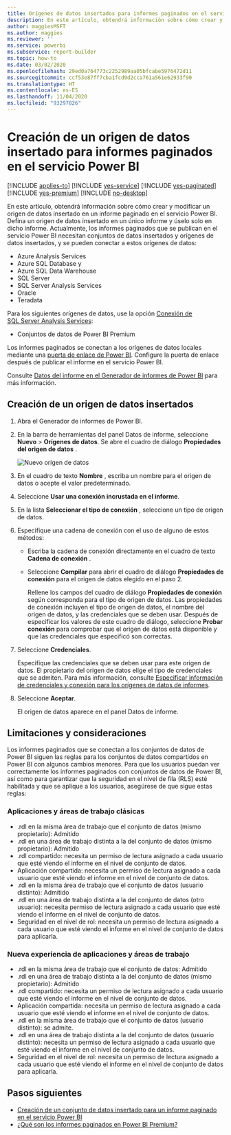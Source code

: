 ```yaml
---
title: Orígenes de datos insertados para informes paginados en el servicio Power BI
description: En este artículo, obtendrá información sobre cómo crear y modificar un origen de datos insertado en un informe paginado en el servicio Power BI.
author: maggiesMSFT
ms.author: maggies
ms.reviewer: ''
ms.service: powerbi
ms.subservice: report-builder
ms.topic: how-to
ms.date: 03/02/2020
ms.openlocfilehash: 29ed0a764773c2252989aa05bfcabe5976472d11
ms.sourcegitcommit: ccf53e87ff7cba1fcd9d2cca761a561e62933f90
ms.translationtype: HT
ms.contentlocale: es-ES
ms.lasthandoff: 11/04/2020
ms.locfileid: "93297826"
---
```

# <a name="create-an-embedded-data-source-for-paginated-reports-in-the-power-bi-service"></a>Creación de un origen de datos insertado para informes paginados en el servicio Power BI

[!INCLUDE [applies-to](../includes/applies-to.md)] [!INCLUDE [yes-service](../includes/yes-service.md)] [!INCLUDE [yes-paginated](../includes/yes-paginated.md)] [!INCLUDE [yes-premium](../includes/yes-premium.md)] [!INCLUDE [no-desktop](../includes/no-desktop.md)] 

En este artículo, obtendrá información sobre cómo crear y modificar un origen de datos insertado en un informe paginado en el servicio Power BI. Defina un origen de datos insertado en un único informe y úselo solo en dicho informe. Actualmente, los informes paginados que se publican en el servicio Power BI necesitan conjuntos de datos insertados y orígenes de datos insertados, y se pueden conectar a estos orígenes de datos:

- Azure Analysis Services
- Azure SQL Database y 
- Azure SQL Data Warehouse
- SQL Server
- SQL Server Analysis Services
- Oracle 
- Teradata 

Para los siguientes orígenes de datos, use la opción [Conexión de SQL Server Analysis Services](../admin/service-premium-connect-tools.md):

- Conjuntos de datos de Power BI Premium

Los informes paginados se conectan a los orígenes de datos locales mediante una [puerta de enlace de Power BI](../connect-data/service-gateway-onprem.md). Configure la puerta de enlace después de publicar el informe en el servicio Power BI.

Consulte [Datos del informe en el Generador de informes de Power BI](report-builder-data.md) para más información.

## <a name="create-an-embedded-data-source"></a>Creación de un origen de datos insertados
  
1. Abra el Generador de informes de Power BI.

1. En la barra de herramientas del panel Datos de informe, seleccione **Nuevo** > **Orígenes de datos**. Se abre el cuadro de diálogo **Propiedades del origen de datos** .

   ![Nuevo origen de datos](media/paginated-reports-embedded-data-source/power-bi-paginated-new-data-source.png)
  
1. En el cuadro de texto **Nombre** , escriba un nombre para el origen de datos o acepte el valor predeterminado.  
  
1. Seleccione **Usar una conexión incrustada en el informe**.  
  
1. En la lista **Seleccionar el tipo de conexión** , seleccione un tipo de origen de datos. 

1. Especifique una cadena de conexión con el uso de alguno de estos métodos:  
  
   - Escriba la cadena de conexión directamente en el cuadro de texto **Cadena de conexión** . 
  
   - Seleccione **Compilar** para abrir el cuadro de diálogo **Propiedades de conexión** para el origen de datos elegido en el paso 2.  
  
     Rellene los campos del cuadro de diálogo **Propiedades de conexión** según corresponda para el tipo de origen de datos. Las propiedades de conexión incluyen el tipo de origen de datos, el nombre del origen de datos, y las credenciales que se deben usar. Después de especificar los valores de este cuadro de diálogo, seleccione **Probar conexión** para comprobar que el origen de datos está disponible y que las credenciales que especificó son correctas.  
  
1. Seleccione **Credenciales**.  
  
   Especifique las credenciales que se deben usar para este origen de datos. El propietario del origen de datos elige el tipo de credenciales que se admiten. Para más información, consulte [Especificar información de credenciales y conexión para los orígenes de datos de informes](/sql/reporting-services/report-data/specify-credential-and-connection-information-for-report-data-sources).
  
1. Seleccione **Aceptar**.  
  
   El origen de datos aparece en el panel Datos de informe.

## <a name="limitations-and-considerations"></a>Limitaciones y consideraciones

Los informes paginados que se conectan a los conjuntos de datos de Power BI siguen las reglas para los conjuntos de datos compartidos en Power BI con algunos cambios menores.  Para que los usuarios puedan ver correctamente los informes paginados con conjuntos de datos de Power BI, así como para garantizar que la seguridad en el nivel de fila (RLS) esté habilitada y que se aplique a los usuarios, asegúrese de que sigue estas reglas:

### <a name="classic-apps-and-workspaces"></a>Aplicaciones y áreas de trabajo clásicas

- .rdl en la misma área de trabajo que el conjunto de datos (mismo propietario): Admitido
- .rdl en una área de trabajo distinta a la del conjunto de datos (mismo propietario): Admitido
- .rdl compartido: necesita un permiso de lectura asignado a cada usuario que esté viendo el informe en el nivel de conjunto de datos.
- Aplicación compartida: necesita un permiso de lectura asignado a cada usuario que esté viendo el informe en el nivel de conjunto de datos.
- .rdl en la misma área de trabajo que el conjunto de datos (usuario distinto): Admitido
- .rdl en una área de trabajo distinta a la del conjunto de datos (otro usuario): necesita permiso de lectura asignado a cada usuario que esté viendo el informe en el nivel de conjunto de datos.
- Seguridad en el nivel de rol: necesita un permiso de lectura asignado a cada usuario que esté viendo el informe en el nivel de conjunto de datos para aplicarla.

### <a name="new-experience-apps-and-workspaces"></a>Nueva experiencia de aplicaciones y áreas de trabajo

- .rdl en la misma área de trabajo que el conjunto de datos: Admitido
- .rdl en una área de trabajo distinta a la del conjunto de datos (mismo propietario): Admitido
- .rdl compartido: necesita un permiso de lectura asignado a cada usuario que esté viendo el informe en el nivel de conjunto de datos.
- Aplicación compartida: necesita un permiso de lectura asignado a cada usuario que esté viendo el informe en el nivel de conjunto de datos.
- .rdl en la misma área de trabajo que el conjunto de datos (usuario distinto): se admite.
- .rdl en una área de trabajo distinta a la del conjunto de datos (usuario distinto): necesita un permiso de lectura asignado a cada usuario que esté viendo el informe en el nivel de conjunto de datos.
- Seguridad en el nivel de rol: necesita un permiso de lectura asignado a cada usuario que esté viendo el informe en el nivel de conjunto de datos para aplicarla.

## <a name="next-steps"></a>Pasos siguientes

- [Creación de un conjunto de datos insertado para un informe paginado en el servicio Power BI](paginated-reports-create-embedded-dataset.md)
- [¿Qué son los informes paginados en Power BI Premium?](paginated-reports-report-builder-power-bi.md)